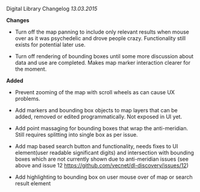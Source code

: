 Digital Library Changelog
*13.03.2015*



**Changes**

* Turn off the map panning to include only relevant results when mouse over as it was psychedelic and drove people crazy.  Functionality still exists for potential later use.

* Turn off rendering of bounding boxes until some more discussion about data and use are completed.  Makes map marker interaction clearer for the moment.



**Added**

* Prevent zooming of the map with scroll wheels as can cause UX problems.

* Add markers and bounding box objects to map layers that can be added, removed or edited programmatically.  Not exposed in UI yet.

* Add point massaging for bounding boxes that wrap the anti-meridian.  Still requires splitting into single box as per issue.

* Add map based search button and functionality, needs fixes to UI element(user readable significant digits) and intersection with bounding boxes which are not currently shown due to anti-meridian issues (see above and issue 12 https://github.com/vecnet/dl-discovery/issues/12)

* Add highlighting to bounding box on user mouse over of map or search result element


